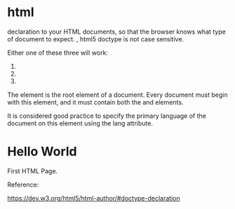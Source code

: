 # html

<!DOCTYPE> declaration to your HTML documents, so that the browser knows what type of document to expect.

<!DOCTYPE html>, html5 doctype is not case sensitive.

Either one of these three will work:

1) <!DOCTYPE html>
2) <!DOCTYPE HTML>
3) <!doctype html>


The <html> element is the root element of a document. Every document must begin with this element, and it must contain both the <head> and  <body> elements.

It is considered good practice to specify the primary language of the document on this element using the lang attribute.

<!DOCTYPE html>
<html lang="en">
    <head>
        <meta charset="utf-8">
        <title>Hello World</title>
    </head>
    <body>
        <h1>Hello World</h1>
        <p>
            First HTML Page.
        </p>
    </body>
</html>





Reference:

https://dev.w3.org/html5/html-author/#doctype-declaration
